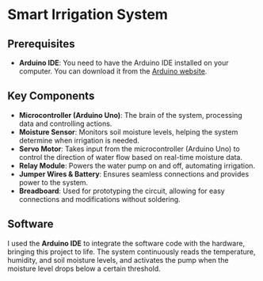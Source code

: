 # Smart Irrigation System

## Prerequisites
- **Arduino IDE**: You need to have the Arduino IDE installed on your computer. You can download it from the [Arduino website](https://www.arduino.cc/en/software).

## Key Components
- **Microcontroller (Arduino Uno)**: The brain of the system, processing data and controlling actions.
- **Moisture Sensor**: Monitors soil moisture levels, helping the system determine when irrigation is needed.
- **Servo Motor**: Takes input from the microcontroller (Arduino Uno) to control the direction of water flow based on real-time moisture data.
- **Relay Module**: Powers the water pump on and off, automating irrigation.
- **Jumper Wires & Battery**: Ensures seamless connections and provides power to the system.
- **Breadboard**: Used for prototyping the circuit, allowing for easy connections and modifications without soldering.

## Software
I used the **Arduino IDE** to integrate the software code with the hardware, bringing this project to life. The system continuously reads the temperature, humidity, and soil moisture levels, and activates the pump when the moisture level drops below a certain threshold.
